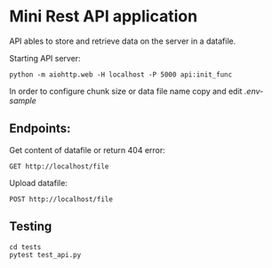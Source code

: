 # Mini Rest API application

API ables to store and retrieve data on the server in a datafile.

Starting API server:
```shell
python -m aiohttp.web -H localhost -P 5000 api:init_func
```

In order to configure chunk size or data file name copy and edit _.env-sample_

## Endpoints:
Get content of datafile or return 404 error:
```
GET http://localhost/file
```

Upload datafile:
```
POST http://localhost/file
```

## Testing
```shell
cd tests
pytest test_api.py
```